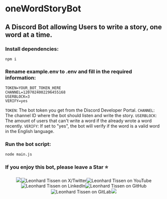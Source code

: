 # oneWordStoryBot

## A Discord Bot allowing Users to write a story, one word at a time.

### Install dependencies:
```
npm i
```

### Rename example.env to .env and fill in the required information:
```env
TOKEN=YOUR_BOT_TOKEN_HERE
CHANNEL=1207024002296455168
USERBLOCK=3
VERIFY=yes
```

`TOKEN`: The bot token you get from the Discord Developer Portal.
`CHANNEL`: The channel ID where the bot should listen and write the story.
`USERBLOCK`: The amount of users that can't write a word if the already wrote a word recently.
`VERIFY`: If set to "yes", the bot will verify if the word is a valid word in the English language.

### Run the bot script:
```
node main.js
```

### If you enjoy this bot, please leave a Star ⭐

<p align="center">
	<img src="https://s.warze.org/paddingleft3.png" style="display: inline-block;"><a href="https://twitter.warze.org" style="text-decoration: none;"><img src="https://s.warze.org/x3.png" alt="Leonhard Tissen on X/Twitter" style="display: inline-block;"/></a><a href="https://youtube.warze.org" style="text-decoration: none;"><img src="https://s.warze.org/youtube3.png" alt="Leonhard Tissen on YouTube" style="display: inline-block;"/></a><a href="https://linkedin.warze.org" style="text-decoration: none;"><img src="https://s.warze.org/linkedin3.png" alt="Leonhard Tissen on LinkedIn" style="display: inline-block;"/></a><a href="https://github.warze.org" style="text-decoration: none;"><img src="https://s.warze.org/github3.png" alt="Leonhard Tissen on GitHub" style="display: inline-block;"/></a><a href="https://gitlab.warze.org" style="text-decoration: none;"><img src="https://s.warze.org/gitlab3.png" alt="Leonhard Tissen on GitLab" style="display: inline-block;"/></a><img src="https://s.warze.org/paddingright2.png">
</p>
